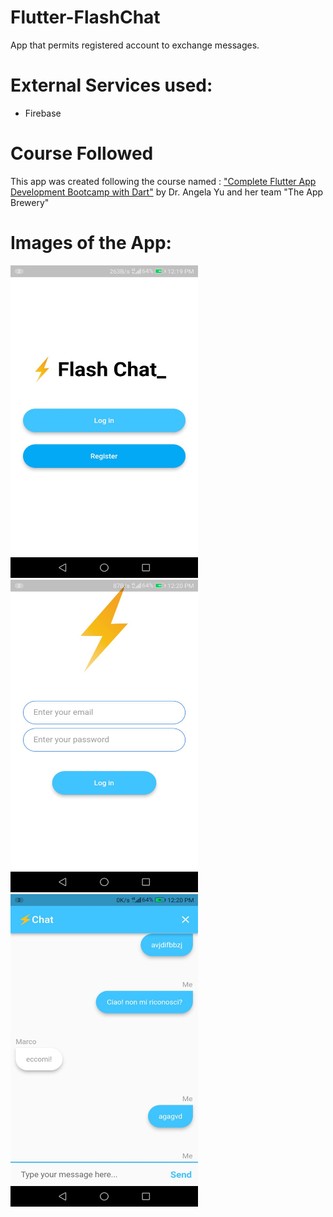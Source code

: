# Flutter-FlashChat
 App that permits registered account to exchange messages.
 
# External Services used:
 - Firebase

# Course Followed
This app was created following the course named : <a href="https://www.udemy.com/course/flutter-bootcamp-with-dart/">"Complete Flutter App Development Bootcamp with Dart"</a> by Dr. Angela Yu and her team "The App Brewery"

# Images of the App:
<div style="display: inline-block">

   <img src="https://github.com/Simonotos/Flutter-FlashChat/blob/main/appImages/1.jpg" width="300" height="500">

   <img src="https://github.com/Simonotos/Flutter-FlashChat/blob/main/appImages/2.jpg" width="300" height="500">

   <img src="https://github.com/Simonotos/Flutter-FlashChat/blob/main/appImages/3.jpg" width="300" height="500">

</div>

